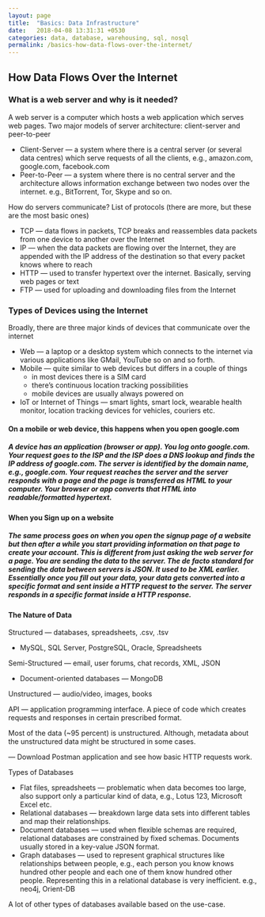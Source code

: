 ```yaml
---
layout: page
title:  "Basics: Data Infrastructure"
date:   2018-04-08 13:31:31 +0530
categories: data, database, warehousing, sql, nosql
permalink: /basics-how-data-flows-over-the-internet/
---
```


## How Data Flows Over the Internet

### What is a web server and why is it needed?

A web server is a computer which hosts a web application which serves web pages. Two major models of server architecture: client-server and peer-to-peer


  - Client-Server — a system where there is a central server (or several data centres) which serve requests of all the clients, e.g., amazon.com, google.com, facebook.com
  - Peer-to-Peer — a system where there is no central server and the architecture allows information exchange between two nodes over the internet. e.g., BitTorrent, Tor, Skype and so on.

How do servers communicate? List of protocols (there are more, but these are the most basic ones)


- TCP — data flows in packets, TCP breaks and reassembles data packets from one device to another over the Internet
- IP — when the data packets are flowing over the Internet, they are appended with the IP address of the destination so that every packet knows where to reach
- HTTP — used to transfer hypertext over the internet. Basically, serving web pages or text
- FTP — used for uploading and downloading files from the Internet

### Types of Devices using the Internet

Broadly, there are three major kinds of devices that communicate over the internet


- Web — a laptop or a desktop system which connects to the internet via various applications like GMail, YouTube so on and so forth.
- Mobile — quite similar to web devices but differs in a couple of things
  - in most devices there is a SIM card
  - there’s continuous location tracking possibilities
  - mobile devices are usually always powered on
- IoT or Internet of Things — smart lights, smart lock, wearable health monitor, location tracking devices for vehicles, couriers etc.

#### On a mobile or web device, this happens when you open google.com

##### A device has an application (browser or app). You log onto google.com. Your request goes to the ISP and the ISP does a DNS lookup and finds the IP address of google.com. The server is identified by the domain name, e.g., google.com. Your request reaches the server and the server responds with a page and the page is transferred as HTML to your computer. Your browser or app converts that HTML into readable/formatted hypertext.

#### When you Sign up on a website

##### The same process goes on when you open the signup page of a website but then after a while you start providing information on that page to create your account. This is different from just asking the web server for a page. You are sending the data to the server. The de facto standard for sending the data between servers is JSON. It used to be XML earlier. Essentially once you fill out your data, your data gets converted into a specific format and sent inside a HTTP request to the server. The server responds in a specific format inside a HTTP response.

#### The Nature of Data

Structured — databases, spreadsheets, .csv, .tsv

  - MySQL, SQL Server, PostgreSQL, Oracle, Spreadsheets

Semi-Structured — email, user forums, chat records, XML, JSON

  - Document-oriented databases — MongoDB

Unstructured — audio/video, images, books

API — application programming interface. A piece of code which creates requests and responses in certain prescribed format.

Most of the data (~95 percent) is unstructured. Although, metadata about the unstructured data might be structured in some cases.

— Download Postman application and see how basic HTTP requests work.

Types of Databases


- Flat files, spreadsheets — problematic when data becomes too large, also support only a particular kind of data, e.g., Lotus 123, Microsoft Excel etc.
- Relational databases — breakdown large data sets into different tables and map their relationships.
- Document databases — used when flexible schemas are required, relational databases are constrained by fixed schemas. Documents usually stored in a key-value JSON format.
- Graph databases — used to represent graphical structures like relationships between people, e.g., each person you know knows hundred other people and each one of them know hundred other people. Representing this in a relational database is very inefficient. e.g., neo4j, Orient-DB

A lot of other types of databases available based on the use-case.



[sql-fiddle]: http://www.sqlfiddle.com/#!9/9eecb/26319
